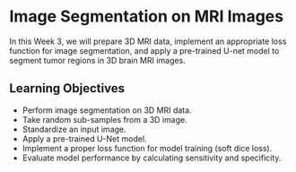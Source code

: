 # Image Segmentation on MRI Images

In this Week 3, we will prepare 3D MRI data, implement an appropriate loss function for image segmentation, and apply a pre-trained U-net model to segment tumor regions in 3D brain MRI images.

## Learning Objectives

- Perform image segmentation on 3D MRI data.
- Take random sub-samples from a 3D image.
- Standardize an input image.
- Apply a pre-trained U-Net model.
- Implement a proper loss function for model training (soft dice loss).
- Evaluate model performance by calculating sensitivity and specificity.
